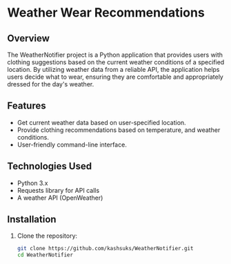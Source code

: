 # Weather Wear Recommendations

## Overview

The WeatherNotifier project is a Python application that provides users with clothing suggestions based on the current weather conditions of a specified location. By utilizing weather data from a reliable API, the application helps users decide what to wear, ensuring they are comfortable and appropriately dressed for the day's weather.

## Features

- Get current weather data based on user-specified location.
- Provide clothing recommendations based on temperature, and weather conditions.
- User-friendly command-line interface.

## Technologies Used

- Python 3.x
- Requests library for API calls
- A weather API (OpenWeather)

## Installation

1. Clone the repository:
   ```bash
   git clone https://github.com/kashsuks/WeatherNotifier.git
   cd WeatherNotifier